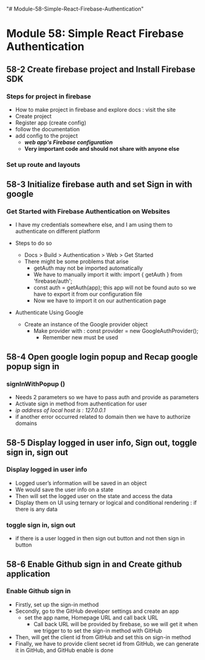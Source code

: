 "# Module-58-Simple-React-Firebase-Authentication"

# Module 58: Simple React Firebase Authentication

## 58-2 Create firebase project and Install Firebase SDK

### Steps for project in firebase

- How to make project in firebase and explore docs : visit the site
- Create project
- Register app (create config)
- follow the documentation
- add config to the project
  - **_web app's Firebase configuration_**
  - **Very important code and should not share with anyone else**

### Set up route and layouts

## 58-3 Initialize firebase auth and set Sign in with google

### Get Started with Firebase Authentication on Websites

- I have my credentials somewhere else, and I am using them to authenticate on different platform

- Steps to do so
  - Docs > Build > Authentication > Web > Get Started
  - There might be some problems that arise
    - getAuth may not be imported automatically
    - We have to manually import it with: import { getAuth } from 'firebase/auth';
    - const auth = getAuth(app); this app will not be found auto so we have to export it from our configuration file
    - Now we have to import it on our authentication page
- Authenticate Using Google
  - Create an instance of the Google provider object
    - Make provider with : const provider = new GoogleAuthProvider();
      - Remember new must be used

## 58-4 Open google login popup and Recap google popup sign in

### signInWithPopup ()

- Needs 2 parameters so we have to pass auth and provide as parameters
- Activate sign in method from authentication for user
- _ip address of local host is : 127.0.0.1_
- if another error occurred related to domain then we have to authorize domains

## 58-5 Display logged in user info, Sign out, toggle sign in, sign out

### Display logged in user info

- Logged user’s information will be saved in an object
- We would save the user info on a state
- Then will set the logged user on the state and access the data
- Display them on UI using ternary or logical and conditional rendering : if there is any data

### toggle sign in, sign out

- if there is a user logged in then sign out button and not then sign in button

## 58-6 Enable Github sign in and Create github application

### Enable Github sign in

- Firstly, set up the sign-in method
- Secondly, go to the GitHub developer settings and create an app
  - set the app name, Homepage URL and call back URL
    - Call back URL will be provided by firebase, so we will get it when we trigger to to set the sign-in method with GitHub
- Then, will get the client id from GitHub and set this on sign-in method
- Finally, we have to provide client secret id from GitHub, we can generate it in GitHub, and GitHub enable is done
